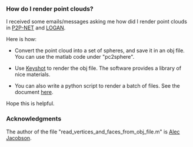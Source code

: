 
### How do I render point clouds?
I received some emails/messages asking me how did I render point clouds in [P2P-NET](https://github.com/kangxue/P2P-NET) and [LOGAN](https://github.com/kangxue/LOGAN).  

Here is how:

- Convert the point cloud into a set of spheres, and save it in an obj file. You can use the matlab code under "pc2sphere".

- Use [Keyshot](https://www.keyshot.com/) to render the obj file.  The software provides a library of nice materials. 

- You can also write a python script to render a batch of files. See the document [here](https://keyshot.com/scripting/doc/7.0/quickstart.html).

Hope this is helpful.


### Acknowledgments
The author of the file "read_vertices_and_faces_from_obj_file.m" is [Alec Jacobson](http://www.alecjacobson.com/weblog/?p=917).
